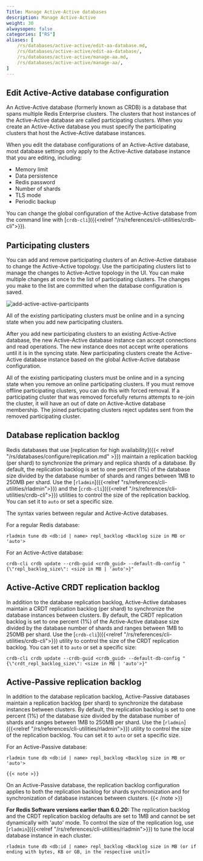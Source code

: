 ```yaml
---
Title: Manage Active-Active databases 
description: Manage Active-Active
weight: 30
alwaysopen: false
categories: ["RS"]
aliases: [
    /rs/databases/active-active/edit-aa-database.md,
    /rs/databases/active-active/edit-aa-database/,
    /rs/databases/active-active/manage-aa.md,
    /rs/databases/active-active/manage-aa/,
]
---
```


## Edit Active-Active database configuration

An Active-Active database (formerly known as CRDB) is a database that spans multiple Redis Enterprise clusters.
The clusters that host instances of the Active-Active database are called participating clusters.
When you create an Active-Active database you must specify the participating clusters that host the Active-Active database instances.

When you edit the database configurations of an Active-Active database,
most database settings only apply to the Active-Active database instance that you are editing, including:

- Memory limit
- Data persistence
- Redis password
- Number of shards
- TLS mode
- Periodic backup

You can change the global configuration of the Active-Active database from the command line with [`crdb-cli`]({{<relref "/rs/references/cli-utilities/crdb-cli">}}).

## Participating clusters

You can add and remove participating clusters of an Active-Active database to change the Active-Active topology.
Use the participating clusters list to manage the changes to Active-Active topology in the UI.
You can make multiple changes at once to the list of participating clusters.
The changes you make to the list are committed when the database configuration is saved.

![add-active-active-participants](/images/rs/add-active-active-participants.png)

All of the existing participating clusters must be online and in a syncing state when you add new participating clusters.

After you add new participating clusters to an existing Active-Active database,
the new Active-Active database instance can accept connections and read operations.
The new instance does not accept write operations until it is in the syncing state.
New participating clusters create the Active-Active database instance based on the global Active-Active database configuration.

All of the existing participating clusters must be online and in a syncing state when you remove an online participating clusters.
If you must remove offline participating clusters, you can do this with forced removal.
If a participating cluster that was removed forcefully returns attempts to re-join the cluster,
it will have an out of date on Active-Active database membership.
The joined participating clusters reject updates sent from the removed participating cluster.

## Database replication backlog

Redis databases that use [replication for high availability]({{< relref "/rs/databases/configure/replication.md" >}}) maintain a replication backlog (per shard) to synchronize the primary and replica shards of a database.
By default, the replication backlog is set to one percent (1%) of the database size divided by the database number of shards and ranges between 1MB to 250MB per shard.
Use the [`rladmin`]({{<relref "rs/references/cli-utilities/rladmin">}}) and the [`crdb-cli`]({{<relref "/rs/references/cli-utilities/crdb-cli">}}) utilities to control the size of the replication backlog. You can set it to `auto` or set a specific size.  

The syntax varies between regular and Active-Active databases.

For a regular Redis database:
```text
rladmin tune db <db:id | name> repl_backlog <Backlog size in MB or 'auto'>
```

For an Active-Active database:
```text
crdb-cli crdb update --crdb-guid <crdb_guid> --default-db-config "{\"repl_backlog_size\": <size in MB | 'auto'>}"
```

## Active-Active CRDT replication backlog

In addition to the database replication backlog, Active-Active databases maintain a CRDT replication backlog (per shard) to synchronize the database instances between clusters.
By default, the CRDT replication backlog is set to one percent (1%) of the Active-Active database size divided by the database number of shards and ranges between 1MB to 250MB per shard.
Use the [`crdb-cli`]({{<relref "/rs/references/cli-utilities/crdb-cli">}}) utility to control the size of the CRDT replication backlog. You can set it to `auto` or set a specific size:  

```text
crdb-cli crdb update --crdb-guid <crdb_guid> --default-db-config "{\"crdt_repl_backlog_size\": <size in MB | 'auto'>}"
```

## Active-Passive replication backlog

In addition to the database replication backlog, Active-Passive databases maintain a replication backlog (per shard) to synchronize the database instances between clusters.
By default, the replication backlog is set to one percent (1%) of the database size divided by the database number of shards and ranges between 1MB to 250MB per shard.
Use the [`rladmin`]({{<relref "/rs/references/cli-utilities/rladmin">}}) utility to control the size of the replication backlog. You can set it to `auto` or set a specific size.  

For an Active-Passive database:
```text
rladmin tune db <db:id | name> repl_backlog <Backlog size in MB or 'auto'>
```

    {{< note >}}
On an Active-Passive database, the replication backlog configuration applies to both the replication backlog for shards synchronization and for synchronization of database instances between clusters.
    {{< /note >}}

**For Redis Software versions earlier than 6.0.20:**
The replication backlog and the CRDT replication backlog defaults are set to 1MB and cannot be set dynamically with 'auto' mode.
To control the size of the replication log, use [`rladmin`]({{<relref "/rs/references/cli-utilities/rladmin">}}) to tune the local database instance in each cluster.
```text
rladmin tune db <db:id | name> repl_backlog <Backlog size in MB (or if ending with bytes, KB or GB, in the respective unit)>
```
